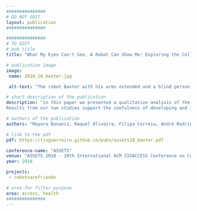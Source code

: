 ```yaml
---
###############
# DO NOT EDIT
layout: publication
###############

###############
# TO EDIT
# pub title
title: "What My Eyes Can't See, A Robot Can Show Me: Exploring the Collaboration Between Blind People and Robots"

# publication image
image:
 name: 2018_10_baxter.jpg

 alt-text: "The robot Baxter with his arms extended and a blind person feeling its hands" # provide a short description for the image #a11y

# short description of the publication
description: "in this paper we presented a qualitative analysis of the expectations, fears and needs pointed by a sample of blind participants. In study 2, we implement and discuss the effect of two types of robotic assistance during the assembling task.
Results from our two studies support the usefulness of developing and introducing this form of collaborative assistive technology in the lives of people with visual impairments. Positive outcomes for users (such as an increased level of autonomy in everyday life tasks) are outlined and discussed."

# authors of the publication
authors: "Mayara Bonani1, Raquel Oliveira, Filipa Correia, André Rodrigues, Tiago Guerreiro, Ana Paiva"

# link to the pdf
pdf: https://tjvguerreiro.github.io/pubs/assets18_baxter.pdf

conference-name: "ASSETS"
venue: "ASSETS 2018 - 20th International ACM SIGACCESS Conference on Computers and Accessibility, Galway, Ireland, October, 2018"
year: 2018

projects:
 - robotsarefriends

# area for filter purpose
area: access, health
###############
---
```

